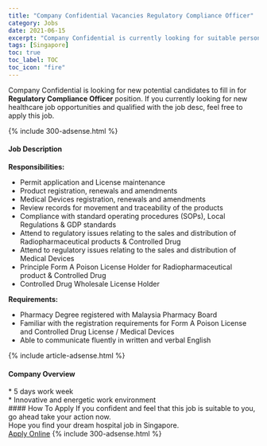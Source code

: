 ```yaml
---
title: "Company Confidential Vacancies Regulatory Compliance Officer" 
category: Jobs 
date: 2021-06-15 
excerpt: "Company Confidential is currently looking for suitable person to fill in the Regulatory Compliance Officer which positioned at Singapore" 
tags: [Singapore] 
toc: true 
toc_label: TOC 
toc_icon: "fire" 
--- 
```


<p>Company Confidential is looking for new potential candidates to fill in for <b>Regulatory Compliance Officer</b> position. If you currently looking for new healthcare job opportunities and qualified with the job desc, feel free to apply this job.
</p>{% include 300-adsense.html %} 
<div><div><h4>Job Description</h4></div><div><div><span><div><div><strong>Responsibilities:</strong><ul><li>Permit application and License maintenance</li><li>Product registration, renewals and amendments</li><li>Medical Devices registration, renewals and amendments</li><li>Review records for movement and traceability of the products</li><li>Compliance with standard operating procedures (SOPs), Local Regulations &amp; GDP standards</li><li>Attend to regulatory issues relating to the sales and distribution of Radiopharmaceutical products &amp; Controlled Drug</li><li>Attend to regulatory issues relating to the sales and distribution of Medical Devices</li><li>Principle Form A Poison License Holder for Radiopharmaceutical product &amp; Controlled Drug</li><li>Controlled Drug Wholesale License Holder</li></ul><div><strong>Requirements:</strong></div><ul><li>Pharmacy Degree registered with Malaysia Pharmacy Board</li><li>Familiar with the registration requirements for Form A Poison License and Controlled Drug License / Medical Devices</li><li>Able to communicate fluently in written and verbal English</li></ul></div></div></span></div></div></div> 
{% include article-adsense.html %} 
<div><div><h4>Company Overview</h4></div><div><div><span><div><div>* 5 days work week</div><div>* Innovative and energetic work environment</div></div></span></div></div></div> 
#### How To Apply 
If you confident and feel that this job is suitable to you, go ahead take your action now. <br/> 
Hope you find your dream hospital job in Singapore. <br/> 
<a href="https://www.jobstreet.com.my/en/job/regulatory-compliance-officer-8590141/origin/sg?jobId=jobstreet-sg-job-8590141" class="btn btn--warning" target="_blank" rel="nofollow noopenner">Apply Online</a> 
{% include 300-adsense.html %} 